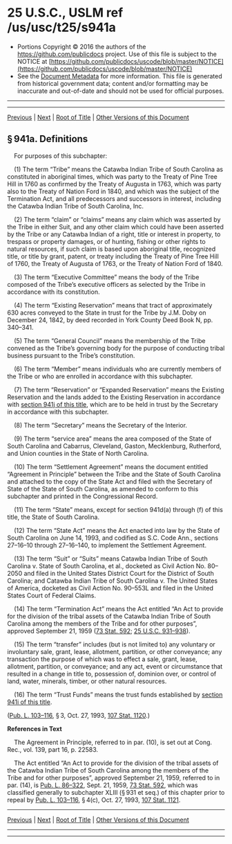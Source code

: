 ---
---

# 25 U.S.C., USLM ref /us/usc/t25/s941a

* Portions Copyright © 2016 the authors of the https://github.com/publicdocs project.
  Use of this file is subject to the NOTICE at [https://github.com/publicdocs/uscode/blob/master/NOTICE](https://github.com/publicdocs/uscode/blob/master/NOTICE)
* See the [Document Metadata](././../../../../..//README.md) for more information.
  This file is generated from historical government data; content and/or formatting may be inaccurate and out-of-date and should not be used for official purposes.

----------
----------

[Previous](./../../../../..//us/usc/t25/ch14/schXLIII–A/m__us_usc_t25_s941.md) | [Next](./../../../../..//us/usc/t25/ch14/schXLIII–A/m__us_usc_t25_s941b.md) | [Root of Title](./../../../../../) | [Other Versions of this Document](https://publicdocs.github.io/go/links?ns=uslm&ref=%2Fus%2Fusc%2Ft25%2Fs941a)

## § 941a. Definitions

    For purposes of this subchapter:

    (1) The term “Tribe” means the Catawba Indian Tribe of South Carolina as constituted in aboriginal times, which was party to the Treaty of Pine Tree Hill in 1760 as confirmed by the Treaty of Augusta in 1763, which was party also to the Treaty of Nation Ford in 1840, and which was the subject of the Termination Act, and all predecessors and successors in interest, including the Catawba Indian Tribe of South Carolina, Inc.

    (2) The term “claim” or “claims” means any claim which was asserted by the Tribe in either Suit, and any other claim which could have been asserted by the Tribe or any Catawba Indian of a right, title or interest in property, to trespass or property damages, or of hunting, fishing or other rights to natural resources, if such claim is based upon aboriginal title, recognized title, or title by grant, patent, or treaty including the Treaty of Pine Tree Hill of 1760, the Treaty of Augusta of 1763, or the Treaty of Nation Ford of 1840.

    (3) The term “Executive Committee” means the body of the Tribe composed of the Tribe’s executive officers as selected by the Tribe in accordance with its constitution.

    (4) The term “Existing Reservation” means that tract of approximately 630 acres conveyed to the State in trust for the Tribe by J.M. Doby on December 24, 1842, by deed recorded in York County Deed Book N, pp. 340–341.

    (5) The term “General Council” means the membership of the Tribe convened as the Tribe’s governing body for the purpose of conducting tribal business pursuant to the Tribe’s constitution.

    (6) The term “Member” means individuals who are currently members of the Tribe or who are enrolled in accordance with this subchapter.

    (7) The term “Reservation” or “Expanded Reservation” means the Existing Reservation and the lands added to the Existing Reservation in accordance with [section 941j of this title][/us/usc/t25/s941j], which are to be held in trust by the Secretary in accordance with this subchapter.

    (8) The term “Secretary” means the Secretary of the Interior.

    (9) The term “service area” means the area composed of the State of South Carolina and Cabarrus, Cleveland, Gaston, Mecklenburg, Rutherford, and Union counties in the State of North Carolina.

    (10) The term “Settlement Agreement” means the document entitled “Agreement in Principle” between the Tribe and the State of South Carolina and attached to the copy of the State Act and filed with the Secretary of State of the State of South Carolina, as amended to conform to this subchapter and printed in the Congressional Record.

    (11) The term “State” means, except for section 941d(a) through (f) of this title, the State of South Carolina.

    (12) The term “State Act” means the Act enacted into law by the State of South Carolina on June 14, 1993, and codified as S.C. Code Ann., sections 27–16–10 through 27–16–140, to implement the Settlement Agreement.

    (13) The term “Suit” or “Suits” means Catawba Indian Tribe of South Carolina v. State of South Carolina, et al., docketed as Civil Action No. 80–2050 and filed in the United States District Court for the District of South Carolina; and Catawba Indian Tribe of South Carolina v. The United States of America, docketed as Civil Action No. 90–553L and filed in the United States Court of Federal Claims.

    (14) The term “Termination Act” means the Act entitled “An Act to provide for the division of the tribal assets of the Catawba Indian Tribe of South Carolina among the members of the Tribe and for other purposes”, approved September 21, 1959 ([73 Stat. 592][/us/stat/73/592]; [25 U.S.C. 931–938][/us/usc/t25/s931–938]).

    (15) The term “transfer” includes (but is not limited to) any voluntary or involuntary sale, grant, lease, allotment, partition, or other conveyance; any transaction the purpose of which was to effect a sale, grant, lease, allotment, partition, or conveyance; and any act, event or circumstance that resulted in a change in title to, possession of, dominion over, or control of land, water, minerals, timber, or other natural resources.

    (16) The term “Trust Funds” means the trust funds established by [section 941i of this title][/us/usc/t25/s941i].

([Pub. L. 103–116][/us/pl/103/116], § 3, Oct. 27, 1993, [107 Stat. 1120][/us/stat/107/1120].)

 __References in Text__ 

    The Agreement in Principle, referred to in par. (10), is set out at Cong. Rec., vol. 139, part 16, p. 22583.

    The Act entitled “An Act to provide for the division of the tribal assets of the Catawba Indian Tribe of South Carolina among the members of the Tribe and for other purposes”, approved September 21, 1959, referred to in par. (14), is [Pub. L. 86–322][/us/pl/86/322], Sept. 21, 1959, [73 Stat. 592][/us/stat/73/592], which was classified generally to subchapter XLIII (§ 931 et seq.) of this chapter prior to repeal by [Pub. L. 103–116][/us/pl/103/116], § 4(c), Oct. 27, 1993, [107 Stat. 1121][/us/stat/107/1121].

----------

[Previous](./../../../../..//us/usc/t25/ch14/schXLIII–A/m__us_usc_t25_s941.md) | [Next](./../../../../..//us/usc/t25/ch14/schXLIII–A/m__us_usc_t25_s941b.md) | [Root of Title](./../../../../../) | [Other Versions of this Document](https://publicdocs.github.io/go/links?ns=uslm&ref=%2Fus%2Fusc%2Ft25%2Fs941a)

----------
----------

[/us/usc/t25/s941j]: https://publicdocs.github.io/go/links?ns=uslm&ref=%2Fus%2Fusc%2Ft25%2Fs941j
[/us/stat/73/592]: https://publicdocs.github.io/go/links?ns=uslm&ref=%2Fus%2Fstat%2F73%2F592
[/us/usc/t25/s931–938]: https://publicdocs.github.io/go/links?ns=uslm&ref=%2Fus%2Fusc%2Ft25%2Fs931%E2%80%93938
[/us/usc/t25/s941i]: https://publicdocs.github.io/go/links?ns=uslm&ref=%2Fus%2Fusc%2Ft25%2Fs941i
[/us/pl/103/116]: https://publicdocs.github.io/go/links?ns=uslm&ref=%2Fus%2Fpl%2F103%2F116
[/us/stat/107/1120]: https://publicdocs.github.io/go/links?ns=uslm&ref=%2Fus%2Fstat%2F107%2F1120
[/us/pl/86/322]: https://publicdocs.github.io/go/links?ns=uslm&ref=%2Fus%2Fpl%2F86%2F322
[/us/stat/73/592]: https://publicdocs.github.io/go/links?ns=uslm&ref=%2Fus%2Fstat%2F73%2F592
[/us/pl/103/116]: https://publicdocs.github.io/go/links?ns=uslm&ref=%2Fus%2Fpl%2F103%2F116
[/us/stat/107/1121]: https://publicdocs.github.io/go/links?ns=uslm&ref=%2Fus%2Fstat%2F107%2F1121



